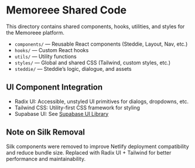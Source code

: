 # Memoreee Shared Code

This directory contains shared components, hooks, utilities, and styles for the Memoreee platform.

- `components/` — Reusable React components (Steddie, Layout, Nav, etc.)
- `hooks/` — Custom React hooks
- `utils/` — Utility functions
- `styles/` — Global and shared CSS (Tailwind, custom styles, etc.)
- `steddie/` — Steddie’s logic, dialogue, and assets

## UI Component Integration

- Radix UI: Accessible, unstyled UI primitives for dialogs, dropdowns, etc.
- Tailwind CSS: Utility-first CSS framework for styling
- Supabase UI: See [Supabase UI Library](https://supabase.com/blog/supabase-ui-library)

## Note on Silk Removal

Silk components were removed to improve Netlify deployment compatibility and reduce bundle size. Replaced with Radix UI + Tailwind for better performance and maintainability.
